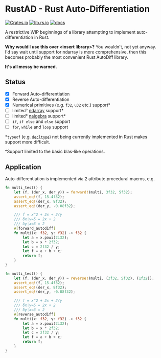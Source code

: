 # RustAD - Rust Auto-Differentiation

[![Crates.io](https://img.shields.io/crates/v/rust-ad)](https://crates.io/crates/rust-ad)
[![lib.rs.io](https://img.shields.io/crates/v/rust-ad?color=blue&label=lib.rs)](https://lib.rs/crates/rust-ad)
[![docs](https://img.shields.io/crates/v/rust-ad?color=yellow&label=docs)](https://docs.rs/rust-ad)

A restrictive WIP beginnings of a library attempting to implement auto-differentiation in Rust.

**Why would I use this over \<insert library\>?** You wouldn't, not yet anyway. I'd say wait until support for ndarray is more comprehensive, then this becomes probably the most convenient Rust AutoDiff library.

**It's all messy be warned.**

## Status

- [x] Forward Auto-differentiation
- [x] Reverse Auto-differentiation
- [x] Numerical primitives (e.g. `f32`, `u32` etc.) support*
- [ ] limited° [ndarray](https://github.com/rust-ndarray/ndarray) support*
- [ ] limited° [nalgebra](https://docs.rs/nalgebra/latest/nalgebra/) support*
- [ ] `if`, `if else` and `else` support
- [ ] `for`, `while` and `loop` support

*`typeof` (e.g. [`decltype`](https://en.cppreference.com/w/cpp/language/decltype)) not being currently implemented in Rust makes support more difficult.

°Support limited to the basic blas-like operations.

## Application

Auto-differentiation is implemented via 2 attribute procedural macros, e.g.

```rust
fn multi_test() {
    let (f, (der_x, der_y)) = forward!(multi, 3f32, 5f32);
    assert_eq!(f, 15.4f32);
    assert_eq!(der_x, 8f32);
    assert_eq!(der_y, -0.08f32);

    /// f = x^2 + 2x + 2/y
    /// δx|y=5 = 2x + 2
    /// δy|x=3 = 2
    #[forward_autodiff]
    fn multi(x: f32, y: f32) -> f32 {
        let a = x.powi(2i32);
        let b = x * 2f32;
        let c = 2f32 / y;
        let f = a + b + c;
        return f;
    }
}
```
```rust
fn multi_test() {
    let (f, (der_x, der_y)) = reverse!(multi, (3f32, 5f32), (1f32));
    assert_eq!(f, 15.4f32);
    assert_eq!(der_x, 8f32);
    assert_eq!(der_y, -0.08f32);

    /// f = x^2 + 2x + 2/y
    /// δx|y=5 = 2x + 2
    /// δy|x=3 = 2
    #[reverse_autodiff]
    fn multi(x: f32, y: f32) -> f32 {
        let a = x.powi(2i32);
        let b = x * 2f32;
        let c = 2f32 / y;
        let f = a + b + c;
        return f;
    }
}
```
